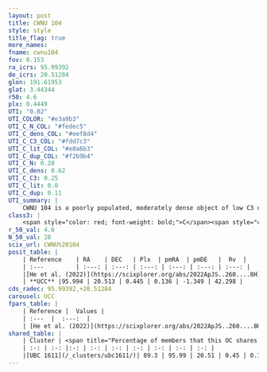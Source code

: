 ```yaml
---
layout: post
title: CWNU 104
style: style
title_flag: true
more_names: 
fname: cwnu104
fov: 0.153
ra_icrs: 95.99392
de_icrs: 20.51284
glon: 191.61953
glat: 3.44344
r50: 4.6
plx: 0.4449
UTI: "0.02"
UTI_COLOR: "#e3a9b3"
UTI_C_N_COL: "#fedec5"
UTI_C_dens_COL: "#eef8d4"
UTI_C_C3_COL: "#fdd7c3"
UTI_C_lit_COL: "#e0a6b3"
UTI_C_dup_COL: "#f2b9b4"
UTI_C_N: 0.28
UTI_C_dens: 0.62
UTI_C_C3: 0.25
UTI_C_lit: 0.0
UTI_C_dup: 0.11
UTI_summary: |
    CWNU 104 is a poorly populated, moderately dense object of low C3 quality. It was recently reported in the literature.<br><br><span style="color: #99180f; font-weight: bold;">Warning: </span>This is likely a duplicate object, which shares a large percentage of members with at least one previously reported entry.
class3: |
    <span style="color: red; font-weight: bold;">C</span><span style="color: red; font-weight: bold;">C</span>
r_50_val: 4.6
N_50_val: 28
scix_url: CWNU%20104
posit_table: |
    | Reference    | RA    | DEC   | Plx  | pmRA  | pmDE   |  Rv  |
    | :---         | :---: | :---: | :---: | :---: | :---: | :---: |
    |[He et al. (2022)](https://scixplorer.org/abs/2022ApJS..260....8H) | 96.001 | 20.518 | 0.45 | 0.14 | -1.35 | 31.8 |
    | **UCC** |95.994 | 20.513 | 0.445 | 0.136 | -1.349 | 42.298 | 
cds_radec: 95.99392,+20.51284
carousel: UCC
fpars_table: |
    | Reference |  Values |
    | :---  |  :---:  |
    | [He et al. (2022)](https://scixplorer.org/abs/2022ApJS..260....8H) | `AG=1.35, m-M=12.2, logAge=8.5, Z=0.04` |
shared_table: |
    | Cluster | <span title="Percentage of members that this OC shares with the ones listed">%</span>   | RA   | DEC   | Plx   | pmRA  | pmDE  | Rv | UTI |
    | :-: | :-: |:-: | :-: | :-: | :-: | :-: | :-: | :-: |
    |[UBC 1611](/_clusters/ubc1611/)| 89.3 | 95.99 | 20.51 | 0.45 | 0.14 | -1.34 | 42.3 |0.46 |
---
```

